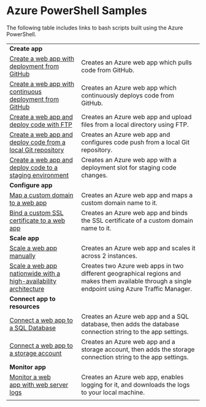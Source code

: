 <properties
    pageTitle="Azure PowerShell Samples - App Service | Azure"
    description="Azure PowerShell Samples - App Service"
    services="app-service"
    documentationcenter="app-service"
    author="syntaxc4"
    manager="erikre"
    editor="ggailey777"
    tags="azure-service-management" />
<tags
    ms.assetid="b48d1137-8c04-46e0-b430-101e07d7e470"
    ms.service="app-service"
    ms.devlang="na"
    ms.topic="article"
    ms.tgt_pltfrm="na"
    ms.workload="app-service"
    ms.date="03/08/2017"
    wacn.date=""
    ms.author="cfowler" />

# Azure PowerShell Samples

The following table includes links to bash scripts built using the Azure PowerShell.

| | |
|-|-|
|**Create app**||
| [Create a web app with deployment from GitHub](/documentation/articles/app-service-powershell-deploy-github/)| Creates an Azure web app which pulls code from GitHub. |
| [Create a web app with continuous deployment from GitHub](/documentation/articles/app-service-powershell-continuous-deployment-github/)| Creates an Azure web app which continuously deploys code from GitHub. |
| [Create a web app and deploy code with FTP](/documentation/articles/app-service-powershell-deploy-ftp/) | Creates an Azure web app and upload files from a local directory using FTP. |
| [Create a web app and deploy code from a local Git repository](/documentation/articles/app-service-powershell-deploy-local-git/) | Creates an Azure web app and configures code push from a local Git repository. |
| [Create a web app and deploy code to a staging environment](/documentation/articles/app-service-powershell-deploy-staging-environment/) | Creates an Azure web app with a deployment slot for staging code changes. |
|**Configure app**||
| [Map a custom domain to a web app](/documentation/articles/app-service-powershell-configure-custom-domain/)| Creates an Azure web app and maps a custom domain name to it. |
| [Bind a custom SSL certificate to a web app](/documentation/articles/app-service-powershell-configure-ssl-certificate/)| Creates an Azure web app and binds the SSL certificate of a custom domain name to it. |
|**Scale app**||
| [Scale a web app manually](/documentation/articles/app-service-powershell-scale-manual/) | Creates an Azure web app and scales it across 2 instances. |
| [Scale a web app nationwide with a high-availability architecture](/documentation/articles/app-service-powershell-scale-high-availability/) | Creates two Azure web apps in two different geographical regions and makes them available through a single endpoint using Azure Traffic Manager. |
|**Connect app to resources**||
| [Connect a web app to a SQL Database](/documentation/articles/app-service-powershell-connect-to-sql/)| Creates an Azure web app and a SQL database, then adds the database connection string to the app settings. |
| [Connect a web app to a storage account](/documentation/articles/app-service-powershell-connect-to-storage/)| Creates an Azure web app and a storage account, then adds the storage connection string to the app settings. |
|**Monitor app**||
| [Monitor a web app with web server logs](/documentation/articles/app-service-powershell-monitor/) | Creates an Azure web app, enables logging for it, and downloads the logs to your local machine. |
| | |